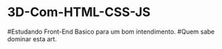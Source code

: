 # 3D-Com-HTML-CSS-JS
#Estudando Front-End Basico para um bom intendimento.
#Quem sabe dominar esta art.
